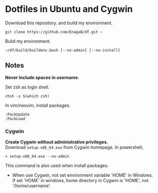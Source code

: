 # Dotfiles in Ubuntu and Cygwin

Download this repository. and build my environment.
```
git clone https://github.com/EnagaB/df.git ~
```
Build my environment.
```
~/df/build/buildenv.bash [--no-admin] [--no-install]
```

## Notes

**Never include spaces in username.**

Set zsh as login shell.
```
chsh -s $(which zsh)
```
In vim/neovim, install packages.
```
:PackUpdate
:PackLoad
```

### Cygwin
**Create Cygwin without administrative privileges.**<br>
Download `setup-x86_64.exe` from Cygwin homepage. In powershell,
```
> setup-x86_64.exe --no-admin
```
This command is also used when install packages.

- When use Cygwin, not set environment variable 'HOME' in Windows.<br>
If set 'HOME' in windows, home directory in Cygwin is 'HOME', not '/home/username'.

<!-- end -->
